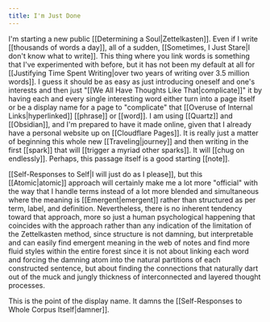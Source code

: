 ```yaml
---
title: I'm Just Done
---
```

I'm starting a new public [[Determining a Soul|Zettelkasten]]. Even if I write [[thousands of words a day]], all of a sudden, [[Sometimes, I Just Stare|I don't know what to write]]. This thing where you link words is something that I've experimented with before, but it has not been my default at all for [[Justifying Time Spent Writing|over two years of writing over 3.5 million words]]. I guess it should be as easy as just introducing oneself and one's interests and then just "[[We All Have Thoughts Like That|complicate]]" it by having each and every single interesting word either turn into a page itself or be a display name for a page to "complicate" that [[Overuse of Internal Links|hyperlinked]] [[phrase]] or [[word]]. I am using [[Quartz]] and [[Obsidian]], and I'm prepared to have it made online, given that I already have a personal website up on [[Cloudflare Pages]]. It is really just a matter of beginning this whole new [[Traveling|journey]] and then writing in the first [[spark]] that will [[trigger a myriad other sparks]]. It will [[chug on endlessly]]. Perhaps, this passage itself is a good starting [[note]].

[[Self-Responses to Self|I will just do as I please]], but this [[Atomic|atomic]] approach will certainly make me a lot more "official" with the way that I handle terms instead of a lot more blended and simultaneous where the meaning is [[Emergent|emergent]] rather than structured as per term, label, and definition. Nevertheless, there is no inherent tendency toward that approach, more so just a human psychological happening that coincides with the approach rather than any indication of the limitation of the Zettelkasten method, since structure is not damning, but interpretable and can easily find emergent meaning in the web of notes and find more fluid styles within the entire forest since it is not about linking each word and forcing the damning atom into the natural partitions of each constructed sentence, but about finding the connections that naturally dart out of the muck and jungly thickness of interconnected and layered thought processes.

This is the point of the display name. It damns the [[Self-Responses to Whole Corpus Itself|damner]].